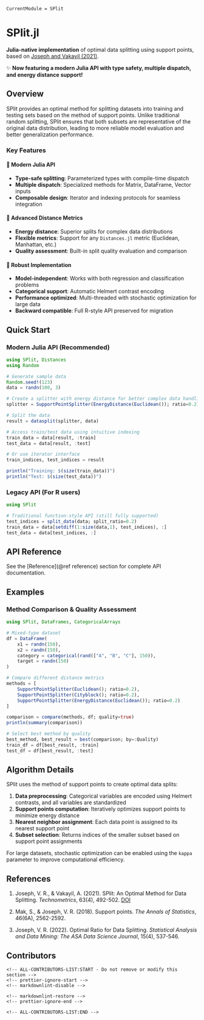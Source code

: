 ```@meta
CurrentModule = SPlit
```

# SPlit.jl

**Julia-native implementation** of optimal data splitting using support points, based on [Joseph and Vakayil (2021)](https://doi.org/10.1080/00401706.2021.1921037).

✨ **Now featuring a modern Julia API with type safety, multiple dispatch, and energy distance support!**

## Overview

SPlit provides an optimal method for splitting datasets into training and testing sets based on the method of support points. Unlike traditional random splitting, SPlit ensures that both subsets are representative of the original data distribution, leading to more reliable model evaluation and better generalization performance.

### Key Features

#### 🚀 **Modern Julia API**

- **Type-safe splitting**: Parameterized types with compile-time dispatch
- **Multiple dispatch**: Specialized methods for Matrix, DataFrame, Vector inputs
- **Composable design**: Iterator and indexing protocols for seamless integration

#### 🎯 **Advanced Distance Metrics**

- **Energy distance**: Superior splits for complex data distributions
- **Flexible metrics**: Support for any `Distances.jl` metric (Euclidean, Manhattan, etc.)
- **Quality assessment**: Built-in split quality evaluation and comparison

#### 💪 **Robust Implementation**

- **Model-independent**: Works with both regression and classification problems
- **Categorical support**: Automatic Helmert contrast encoding
- **Performance optimized**: Multi-threaded with stochastic optimization for large data
- **Backward compatible**: Full R-style API preserved for migration

## Quick Start

### Modern Julia API (Recommended)

```julia
using SPlit, Distances
using Random

# Generate sample data
Random.seed!(123)
data = randn(100, 3)

# Create a splitter with energy distance for better complex data handling
splitter = SupportPointSplitter(EnergyDistance(Euclidean()); ratio=0.2)

# Split the data
result = datasplit(splitter, data)

# Access train/test data using intuitive indexing
train_data = data[result, :train]
test_data = data[result, :test]

# Or use iterator interface
train_indices, test_indices = result

println("Training: $(size(train_data))")
println("Test: $(size(test_data))")
```

### Legacy API (For R users)

```julia
using SPlit

# Traditional function-style API (still fully supported)
test_indices = split_data(data; split_ratio=0.2)
train_data = data[setdiff(1:size(data,1), test_indices), :]
test_data = data[test_indices, :]
```

## API Reference

See the [Reference](@ref reference) section for complete API documentation.

## Examples

### Method Comparison & Quality Assessment

```julia
using SPlit, DataFrames, CategoricalArrays

# Mixed-type dataset
df = DataFrame(
    x1 = randn(150),
    x2 = randn(150),
    category = categorical(rand(["A", "B", "C"], 150)),
    target = randn(150)
)

# Compare different distance metrics
methods = [
    SupportPointSplitter(Euclidean(); ratio=0.2),
    SupportPointSplitter(Cityblock(); ratio=0.2),
    SupportPointSplitter(EnergyDistance(Euclidean()); ratio=0.2)
]

comparison = compare(methods, df; quality=true)
println(summary(comparison))

# Select best method by quality
best_method, best_result = best(comparison; by=:Quality)
train_df = df[best_result, :train]
test_df = df[best_result, :test]
```

## Algorithm Details

SPlit uses the method of support points to create optimal data splits:

1. **Data preprocessing**: Categorical variables are encoded using Helmert contrasts, and all variables are standardized
2. **Support points computation**: Iteratively optimizes support points to minimize energy distance
3. **Nearest neighbor assignment**: Each data point is assigned to its nearest support point
4. **Subset selection**: Returns indices of the smaller subset based on support point assignments

For large datasets, stochastic optimization can be enabled using the `kappa` parameter to improve computational efficiency.

## References

1. Joseph, V. R., & Vakayil, A. (2021). SPlit: An Optimal Method for Data Splitting. *Technometrics*, 63(4), 492-502. [DOI](https://doi.org/10.1080/00401706.2021.1921037)

2. Mak, S., & Joseph, V. R. (2018). Support points. *The Annals of Statistics*, 46(6A), 2562-2592.

3. Joseph, V. R. (2022). Optimal Ratio for Data Splitting. *Statistical Analysis and Data Mining: The ASA Data Science Journal*, 15(4), 537-546.

## Contributors

```@raw html
<!-- ALL-CONTRIBUTORS-LIST:START - Do not remove or modify this section -->
<!-- prettier-ignore-start -->
<!-- markdownlint-disable -->

<!-- markdownlint-restore -->
<!-- prettier-ignore-end -->

<!-- ALL-CONTRIBUTORS-LIST:END -->
```
